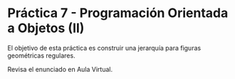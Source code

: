# Práctica 7 - Programación Orientada a Objetos (II)
El objetivo de esta práctica es construir una jerarquía para figuras geométricas regulares.

Revisa el enunciado en Aula Virtual.

